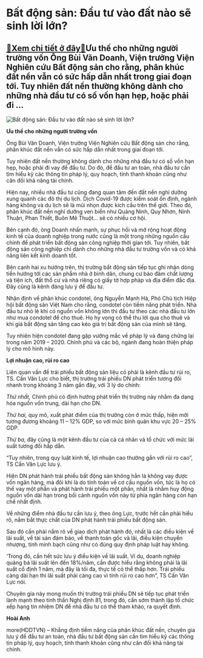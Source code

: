 Bất động sản: Đầu tư vào đất nào sẽ sinh lời lớn?
=================================================

[:gift:Xem chi tiết ở đây:gift:](https://hddtvn.com/bat-dong-san-dau-tu-vao-dat-nao-se-sinh-loi-lon/)Ưu thế cho những người trường vốn Ông Bùi Văn Doanh, Viện trưởng Viện Nghiên cứu Bất động sản cho rằng, phân khúc đất nền vẫn có sức hấp dẫn nhất trong giai đoạn tới. Tuy nhiên đất nền thường không dành cho những nhà đầu tư có số vốn hạn hẹp, hoặc phải đi …
-----------------------------------------------------------------------------------------------------------------------------------------------------------------------------------------------------------------------------------------------------------------





![Bất động sản: Đầu tư vào đất nào sẽ sinh lời lớn?](https://hddtvn.com/wp-content/uploads/2021/01/0905_con-sot-dat-nen-lich-su-lieu-co-quay-lai-trong-nam-2019.jpg "Bất động sản: Đầu tư vào đất nào sẽ sinh lời lớn?")



**Ưu thế cho những người trường vốn**


Ông Bùi Văn Doanh, Viện trưởng Viện Nghiên cứu Bất động sản cho rằng, phân khúc đất nền vẫn có sức hấp dẫn nhất trong giai đoạn tới.


Tuy nhiên đất nền thường không dành cho những nhà đầu tư có số vốn hạn hẹp, hoặc phải đi vay để đầu tư. Do đó, để đầu tư an toàn, nhà đầu tư cần tìm hiểu kỹ các thông tin pháp lý, quy hoạch, tính thanh khoản cũng như cân đối khả năng tài chính.


Hiện nay, nhiều nhà đầu tư cũng đang quan tâm đến đất nền nghỉ dưỡng xung quanh các đô thị du lịch. Dịch Covid-19 được kiểm soát ổn định, ngành hàng không và du lịch sẽ là mũi nhọn được kích cầu trên thế giới. Theo đó, phân khúc đất nền nghỉ dưỡng ven biển như Quảng Ninh, Quy Nhơn, Ninh Thuận, Phan Thiết, Buôn Mê Thuột… sẽ có nhiều cơ hội.


Bên cạnh đó, ông Doanh nhấn mạnh, sự phục hồi và mở rộng hoạt động kinh tế của doanh nghiệp trong nước cũng là một trong những nguồn cầu chính để phát triển bất động sản công nghiệp thời gian tới. Tuy nhiên, bất động sản công nghiệp chỉ dành cho những nhà đầu tư trường vốn và có khả năng liên kết kinh doanh tốt.


Bên cạnh hai xu hướng trên, thị trường bất động sản tiếp tục ghi nhận dòng tiền hướng tới các sản phẩm nhà ở bình dân, chung cư bảo đảm chất lượng và tiện ích, đất thổ cư và nhà riêng có giấy tờ hợp pháp và địa điểm đắc địa. Đây cũng là kênh đáng lưu ý để đầu tư.


Nhận định về phân khúc condotel, ông Nguyễn Mạnh Hà, Phó Chủ tịch Hiệp hội bất động sản Việt Nam cho rằng, condotel còn tiềm năng phát triển. Nhà đầu tư nhỏ lẻ khi có nguồn vốn không lớn thì đầu tư theo các nhà đầu tư lớn như mua condotel để cho thuê. Họ hy vọng có thể thu lời qua cho thuê và khi giá bất động sản tăng cao kéo giá trị bất động sản của mình sẽ tăng.


Tuy nhiên hiện condotel đang gặp vướng mắc về pháp lý và đang chững lại trong năm 2019 – 2020. Chính phủ và các bộ, ngành đang hoàn thiện pháp lý cho mô hình này.


**Lợi nhuận cao, rủi ro cao**


Liên quan vấn đề trái phiếu bất động sản liệu có phải là kênh đầu tư rủi ro, TS. Cấn Văn Lực cho biết, thị trường trái phiếu DN phát triển tương đối nhanh trong khoảng 3 năm gần đây, với 3 lý do chính:


*Thứ nhất,* Chính phủ có định hướng phát triển thị trường này nhằm đa dạng hóa nguồn vốn trung, dài hạn cho DN.


*Thứ hai,* quy mô, xuất phát điểm của thị trường còn ở mức thấp, hiện mới tương đương khoảng 11 – 12% GDP, so với mức bình quân khu vực 20 – 25% GDP.


*Thứ ba,* đây cũng là một kênh đầu tư của cả cá nhân và tổ chức với mức lãi suất tương đối hấp dẫn.


“Tuy nhiên, trong quy luật kinh tế, lợi nhuận cao thường gắn với rủi ro cao”, TS Cấn Văn Lực lưu ý.


Hiện DN phát hành trái phiếu bất động sản không hẳn là không vay được vốn ngân hàng, mà đôi khi là do tính toán về cơ cấu nguồn vốn, tức là họ có thể vay một phần và phát hành trái phiếu một phần, nhất là nhằm huy động nguồn vốn dài hạn trong bối cảnh nguồn vốn này từ phía ngân hàng còn hạn chế nhất định.


Về những điểm nhà đầu tư cần lưu ý, theo ông Lực, trước hết cần phải hiểu rõ, nắm bắt thực chất của DN phát hành trái phiếu bất động sản.


Sau đó cần phải nắm rõ về giao dịch phát hành đó, nhất là các điều kiện về lãi suất, về tài sản đảm bảo, về thanh toán gốc và lãi, điều kiện chuyển nhượng, tính minh bạch cũng như có đúng quy định pháp luật hay không.


‘Trong đó, cần hết sức lưu ý điều kiện về lãi suất. Ví dụ, doanh nghiệp quảng bá lãi suất lên đến 18%/năm, cần được hiểu rằng không phải là lãi suất cố định 1 năm, mà đây là tối đa, thực tế có thể thấp hơn. Trái phiếu càng dài hạn thì lãi suất phải càng cao vì tính rủi ro cao hơn”, TS Cấn Văn Lực nói.


Chuyên gia này mong muốn thị trường trái phiếu DN sẽ tiếp tục phát triển lành mạnh theo tinh thần Nghị định 81, trong đó, cần sớm thành lập tổ chức xếp hạng tín nhiệm DN để nhà đầu tư có thể tham khảo, ra quyết định.




**Hoài Anh**



more(HDDTVN) – Khẳng định tiềm năng của phân khúc đất nền, chuyên gia lưu ý để đầu tư an toàn, nhà đầu tư bất động sản cần tìm hiểu kỹ các thông tin pháp lý, quy hoạch, tính thanh khoản cũng như cân đối khả năng tài chính.


